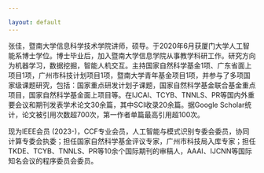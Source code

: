 ```yaml
---

layout: default 
---
```



张佳，暨南大学信息科学技术学院讲师，硕导。于2020年6月获厦门大学人工智能系博士学位。博士毕业后，加入暨南大学信息学院从事教学科研工作。研究方向为机器学习，数据挖掘，智能人机交互。主持国家自然科学基金1项、广东省面上项目1项，广州市科技计划项目1项，暨南大学青年基金项目1项，并参与了多项国家级课题研究，包括：国家重点研发计划子课题，国家自然科学基金联合基金重点项目，国家自然科学基金面上项目等。在IJCAI、TCYB、TNNLS、PR等国内外重要会议和期刊发表学术论文30余篇，其中SCI收录20余篇。据Google Scholar统计，论文被引用次数超700次，第一作者单篇最高引用超100次。

现为IEEE会员 (2023-)，CCF专业会员，人工智能与模式识别专委会委员，协同计算专委会执委；担任国家自然科学基金评议专家，广州市科技局入库专家；担任TKDE、TCYB、TNNLS、PR等10余个国际期刊的审稿人，AAAI、IJCNN等国际知名会议的程序委员会委员。

